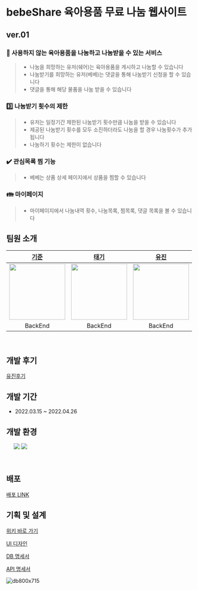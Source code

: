 # bebeShare 육아용품 무료 나눔 웹사이트   



## ver.01

### :baby_bottle: 사용하지 않는 육아용품을 나눔하고 나눔받을 수 있는 서비스

> - 나눔을 희망하는 유저(쉐어)는 육아용품을 게시하고 나눔할 수 있습니다
> - 나눔받기를 희망하는 유저(베베)는 댓글을 통해 나눔받기 신청을 할 수 있습니다
> - 댓글을 통해 해당 물품을 나눔 받을 수 있습니다

### :three: 나눔받기 횟수의 제한

> - 유저는 일정기간 제한된 나눔받기 횟수만큼 나눔을 받을 수 있습니다
> - 제공된 나눔받기 횟수를 모두 소진하더라도 나눔을 할 경우 나눔횟수가 추가됩니다
> - 나눔하기 횟수는 제한이 없습니다

### :heavy_check_mark: 관심목록 찜 기능

> - 베베는 상품 상세 페이지에서 상품을 찜할 수 있습니다

### :family: 마이페이지

> - 마이페이지에서 나눔내역 횟수, 나눔목록, 찜목록, 댓글 목록을 볼 수 있습니다



## 팀원 소개

|             [기준](https://github.com/superkkj)              |              [태기](https://github.com/TevLee)               |            [유진](https://github.com/omnireader0)            |
| :----------------------------------------------------------: | :----------------------------------------------------------: | :----------------------------------------------------------: |
| <img src="https://res.cloudinary.com/divncmfka/image/upload/v1645906082/me_bvddac.jpg" width="150" height="150"> | <img src="https://user-images.githubusercontent.com/69510442/156530657-0bf8a79c-232b-4fd4-b10b-1f2c080d2aa3.png" width="150" height="150"> | <img src="https://res.cloudinary.com/divncmfka/image/upload/v1645950212/%E1%84%89%E1%85%A5%E1%86%AB%E1%84%92%E1%85%B4%E1%84%82%E1%85%B5%E1%86%B7_yr5abm.jpg" width="150" height="150"> |
|                           BackEnd                            |                           BackEnd                            |                           BackEnd                            |

<br>

## 개발 후기

[유진후기](https://sebiblog.tistory.com/36#%F-%-F%--%--%--%EB%A-%--%ED%--%AC)



## 개발 기간

- 2022.03.15 ~ 2022.04.26



## 개발 환경

<p>
<img src="https://img.shields.io/badge/java-007396?style=flat-square&logo=java&logoColor=white" alt=""/>
<img src="https://img.shields.io/badge/Spring Boot -6DB33F?style=flat-square&logo=Spring Boot&logoColor=white" alt=""/>
<img src="https://img.shields.io/badge/SpringSecurity-6DB33F?style=flat-square&logo=SpringSecurity&logoColor=white" alt=""/>
<img src="https://img.shields.io/badge/JPA-6DB33F?style=flat-square&logo=&logoColor=white" alt=""/>
<img src="https://img.shields.io/badge/Query DSL-0769AD?style=flat-square&logo=&logoColor=white" alt=""/>
<img src="https://img.shields.io/badge/MariaDB -4479A1?style=flat-square&logo=MySQL&logoColor=white"/>
<img src="https://img.shields.io/badge/Oauth-4285F4?style=flat-square&logo=Google&logoColor=white"/>
</p>

<p>
<img src="https://img.shields.io/badge/Heroku -232F3E?style=flat-square&logo=Heroku&logoColor=white" alt=""/>
<img src="https://img.shields.io/badge/GitHub Actions -2088FF?style=flat-square&logo=GitHub Actions&logoColor=white" alt=""/>
</p>



## 배포

[배포 LINK](https://bebeshare-deploy.herokuapp.com/)



## 기획 및 설계

[위키 바로 가기](https://lean-owner-437.notion.site/19dcfe16062f4078acf0220b710057e4)

[UI 디자인](https://www.figma.com/file/of7JanRjo7pGiLBRmXsoXS/%EC%B9%B4%EC%9A%B0%EC%B9%98%EC%BD%94%EB%94%A9-figma%ED%8C%8C%EC%9D%BC?node-id=18%3A4)

[DB 명세서](https://lean-owner-437.notion.site/DB-dc8f9dfa82504658b3324594b1e9f214)  

[API 명세서](https://lean-owner-437.notion.site/API-90cc212689ad4070b10fa83f822301bf)

![db800x715](https://user-images.githubusercontent.com/48271665/162228879-9fa529cc-c351-4397-92c7-673392d27cbf.png)







